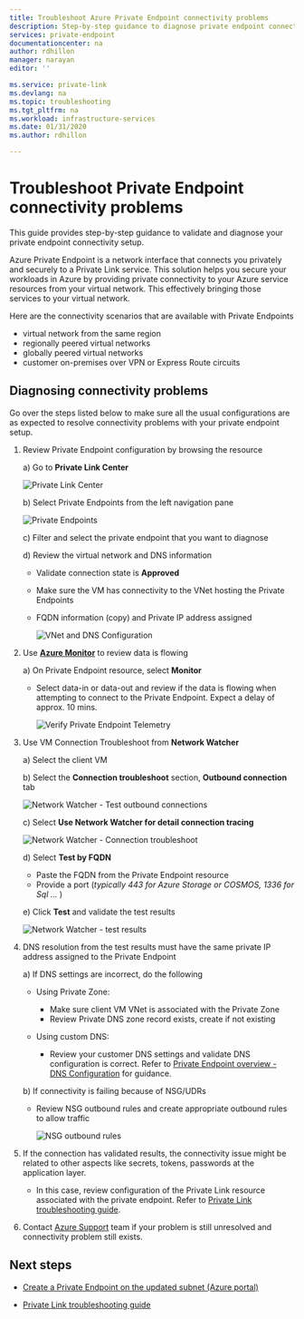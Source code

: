```yaml
---
title: Troubleshoot Azure Private Endpoint connectivity problems
description: Step-by-step guidance to diagnose private endpoint connectivity
services: private-endpoint
documentationcenter: na
author: rdhillon
manager: narayan
editor: ''

ms.service: private-link
ms.devlang: na
ms.topic: troubleshooting
ms.tgt_pltfrm: na
ms.workload: infrastructure-services
ms.date: 01/31/2020
ms.author: rdhillon

---
```


# Troubleshoot Private Endpoint connectivity problems

This guide provides step-by-step guidance to validate and diagnose your private endpoint connectivity setup. 

Azure Private Endpoint is a network interface that connects you privately and securely to a Private Link service. This solution helps you secure your workloads in Azure by providing private connectivity to your Azure service resources from your virtual network. This effectively bringing those services to your virtual network. 

Here are the connectivity scenarios that are available with Private Endpoints 
- virtual network from the same region 
- regionally peered virtual networks
- globally peered virtual networks
- customer on-premises over VPN or Express Route circuits

## Diagnosing connectivity problems 
Go over the steps listed below to make sure all the usual configurations are as expected to resolve connectivity problems with your private endpoint setup.

1. Review Private Endpoint configuration by browsing the resource 

    a) Go to **Private Link Center**

      ![Private Link Center](./media/private-endpoint-tsg/private-link-center.png)

    b) Select Private Endpoints from the left navigation pane
    
      ![Private Endpoints](./media/private-endpoint-tsg/private-endpoints.png)

    c) Filter and select the private endpoint that you want to diagnose

    d) Review the virtual network and DNS information
    
     - Validate connection state is **Approved**
     - Make sure the VM has connectivity to the VNet hosting the Private Endpoints
     - FQDN information (copy) and Private IP address assigned
    
       ![VNet and DNS Configuration](./media/private-endpoint-tsg/vnet-dns-configuration.png)    
    
2. Use [**Azure Monitor**](https://docs.microsoft.com/azure/azure-monitor/overview) to review data is flowing

    a) On Private Endpoint resource, select **Monitor**
     - Select data-in or data-out and review if the data is flowing when attempting to connect to the Private Endpoint. Expect a delay of approx. 10 mins.
    
       ![Verify Private Endpoint Telemetry](./media/private-endpoint-tsg/private-endpoint-monitor.png)

3. Use VM Connection Troubleshoot from **Network Watcher**

    a) Select the client VM

    b) Select the **Connection troubleshoot** section, **Outbound connection** tab
    
      ![Network Watcher - Test outbound connections](./media/private-endpoint-tsg/network-watcher-outbound-connection.png)
    
    c) Select **Use Network Watcher for detail connection tracing**
    
      ![Network Watcher - Connection troubleshoot](./media/private-endpoint-tsg/network-watcher-connection-troubleshoot.png)

    d) Select **Test by FQDN**
     - Paste the FQDN from the Private Endpoint resource
     - Provide a port (*typically 443 for Azure Storage or COSMOS, 1336 for Sql ...* )

    e) Click **Test** and validate the test results
    
      ![Network Watcher - test results](./media/private-endpoint-tsg/network-watcher-test-results.png)
    
        
4. DNS resolution from the test results must have the same private IP address assigned to the Private Endpoint

    a) If DNS settings are incorrect, do the following
     - Using Private Zone: 
       - Make sure client VM VNet is associated with the Private Zone
       - Review Private DNS zone record exists, create if not existing
    
     - Using custom DNS:
       - Review your customer DNS settings and validate DNS configuration is correct.
       Refer to [Private Endpoint overview - DNS Configuration](https://docs.microsoft.com/azure/private-link/private-endpoint-overview#dns-configuration) for guidance.

    b) If connectivity is failing because of NSG/UDRs
     - Review NSG outbound rules and create appropriate outbound rules to allow traffic
    
       ![NSG outbound rules](./media/private-endpoint-tsg/nsg-outbound-rules.png)

5. If the connection has validated results, the connectivity issue might be related to other aspects like secrets, tokens, passwords at the application layer.
   - In this case, review configuration of the Private Link resource associated with the private endpoint. Refer to [Private Link troubleshooting guide](troubleshoot-private-link-connectivity.md). 

6. Contact [Azure Support](https://ms.portal.azure.com/#blade/Microsoft_Azure_Support/HelpAndSupportBlade/overview) team if your problem is still unresolved and connectivity problem still exists. 

## Next steps

 * [Create a Private Endpoint on the updated subnet (Azure portal)](https://docs.microsoft.com/azure/private-link/create-private-endpoint-portal)

 * [Private Link troubleshooting guide](troubleshoot-private-link-connectivity.md)
